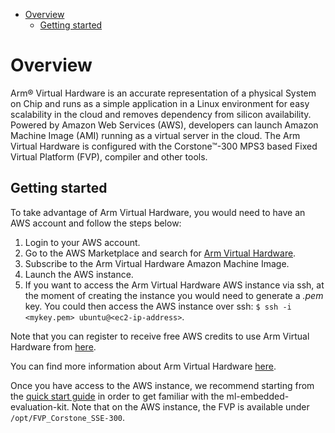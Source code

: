 - [Overview](./arm_virtual_hardware.md#overview)
  - [Getting started](./arm_virtual_hardware.md#getting-started)

# Overview

Arm® Virtual Hardware is an accurate representation of a physical System on Chip and runs as a simple application in a Linux environment for easy
scalability in the cloud and removes dependency from silicon availability. Powered by Amazon Web Services (AWS), developers can launch Amazon Machine Image
(AMI) running as a virtual server in the cloud. The Arm Virtual Hardware is configured with the Corstone™-300 MPS3 based Fixed Virtual Platform (FVP),
compiler and other tools.

## Getting started

To take advantage of Arm Virtual Hardware, you would need to have an AWS account and follow the steps below:

 1. Login to your AWS account.
 2. Go to the AWS Marketplace and search for [Arm Virtual Hardware](https://aws.amazon.com/marketplace/pp/prodview-urbpq7yo5va7g).
 3. Subscribe to the Arm Virtual Hardware Amazon Machine Image.
 4. Launch the AWS instance.
 5. If you want to access the Arm Virtual Hardware AWS instance via ssh, at the moment of creating the instance you would need to generate a *.pem* key.
 You could then access the AWS instance over ssh: `$ ssh -i <mykey.pem> ubuntu@<ec2-ip-address>`.

Note that you can register to receive free AWS credits to use Arm Virtual Hardware from [here](https://www.arm.com/company/contact-us/virtual-hardware).

You can find more information about Arm Virtual Hardware [here](https://arm-software.github.io/VHT/main/overview/html/index.html).

Once you have access to the AWS instance, we recommend starting from the [quick start guide](../quick_start.md#Quick-start-example-ML-application) in order to get familiar
with the ml-embedded-evaluation-kit. Note that on the AWS instance, the FVP is available under `/opt/FVP_Corstone_SSE-300`.
